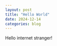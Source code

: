 ```yaml
---
layout: post
title: "Hello World"
date: 2024-12-14
categories: blog
---
```


Hello internet stranger!

